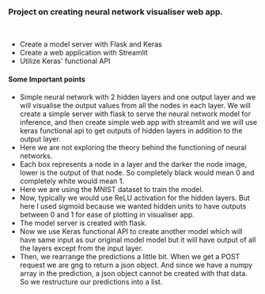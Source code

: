 <h3>Project on creating neural network visualiser web app.</h3>  
<br>

- Create a model server with Flask and Keras  
- Create a web application with Streamlit  
- Utilize Keras' functional API  

<h4> Some Important points</h4>

- Simple neural network with 2 hidden layers and one output layer and we will visualise the output values from all the nodes in each layer. We will create a simple server with flask to serve the neural network model for inference, and then create simple web app with streamlit and we will use keras functional api to get outputs of hidden layers in addition to the output layer.       
- Here we are not exploring the theory behind the functioning of neural networks.      
- Each box represents a node in a layer and the darker the node image, lower is the output of that node. So completely black would mean 0 and completely white would mean 1.    
- Here we are using the MNIST dataset to train the model.     
- Now, typically we would use ReLU activation for the hidden layers. But here I used sigmoid because we wanted hidden units to have outputs between 0 and 1 for ease of plotting in visualiser app.     
- The model server is created with flask.   
- Now we use Keras functional API to create another model which will have same input as our original model model but it will have output of all the layers except from the input layer.   
- Then, we rearrange the predictions a little bit. When we get a POST request we are gng to return a json object. And since we have a numpy array in the prediction, a json object cannot be created with that data. So we restructure our predictions into a list.  
